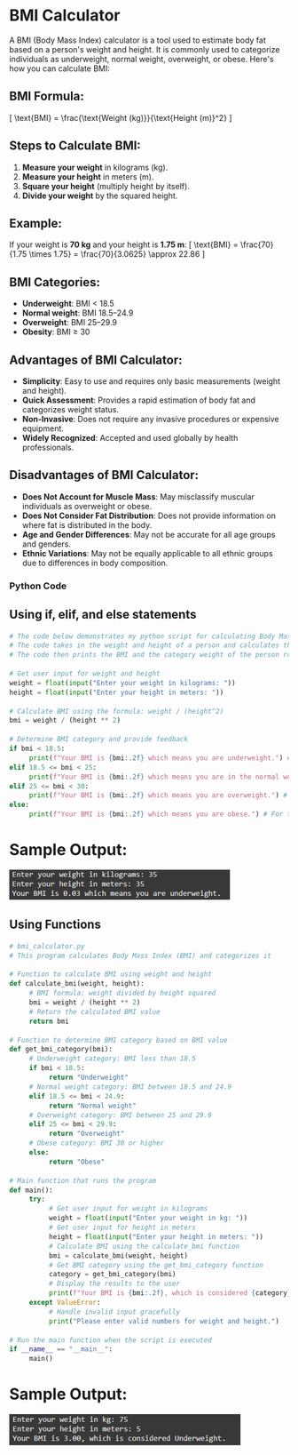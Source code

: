 # BMI Calculator

A BMI (Body Mass Index) calculator is a tool used to estimate body fat based on a person's weight and height. It is commonly used to categorize individuals as underweight, normal weight, overweight, or obese. Here's how you can calculate BMI:

## BMI Formula:
\[
\text{BMI} = \frac{\text{Weight (kg)}}{\text{Height (m)}^2}
\]

## Steps to Calculate BMI:
1. **Measure your weight** in kilograms (kg).
2. **Measure your height** in meters (m).
3. **Square your height** (multiply height by itself).
4. **Divide your weight** by the squared height.

## Example:
If your weight is **70 kg** and your height is **1.75 m**:
\[
\text{BMI} = \frac{70}{1.75 \times 1.75} = \frac{70}{3.0625} \approx 22.86
\]

## BMI Categories:
- **Underweight**: BMI < 18.5
- **Normal weight**: BMI 18.5–24.9
- **Overweight**: BMI 25–29.9
- **Obesity**: BMI ≥ 30

## Advantages of BMI Calculator:
- **Simplicity**: Easy to use and requires only basic measurements (weight and height).
- **Quick Assessment**: Provides a rapid estimation of body fat and categorizes weight status.
- **Non-Invasive**: Does not require any invasive procedures or expensive equipment.
- **Widely Recognized**: Accepted and used globally by health professionals.

## Disadvantages of BMI Calculator:
- **Does Not Account for Muscle Mass**: May misclassify muscular individuals as overweight or obese.
- **Does Not Consider Fat Distribution**: Does not provide information on where fat is distributed in the body.
- **Age and Gender Differences**: May not be accurate for all age groups and genders.
- **Ethnic Variations**: May not be equally applicable to all ethnic groups due to differences in body composition.

### Python Code

## Using if, elif, and else statements
```python
# The code below demonstrates my python script for calculating Body Mass Index (BMI) and determining the weight category of a person
# The code takes in the weight and height of a person and calculates the BMI
# The code then prints the BMI and the category weight of the person rounded to two decimal places (the categories are underweight, normal weight, overweight, and obese)

# Get user input for weight and height
weight = float(input("Enter your weight in kilograms: "))
height = float(input("Enter your height in meters: "))

# Calculate BMI using the formula: weight / (height^2)
bmi = weight / (height ** 2)

# Determine BMI category and provide feedback
if bmi < 18.5:
     print(f"Your BMI is {bmi:.2f} which means you are underweight.") # For the underweight category
elif 18.5 <= bmi < 25:
     print(f"Your BMI is {bmi:.2f} which means you are in the normal weight range.") # For the normal weight category
elif 25 <= bmi < 30:
     print(f"Your BMI is {bmi:.2f} which means you are overweight.") # For the overweight category
else:
     print(f"Your BMI is {bmi:.2f} which means you are obese.") # For the obese category
```
# Sample Output:
![alt text](outputs/image.png)


## Using Functions
```python
# bmi_calculator.py
# This program calculates Body Mass Index (BMI) and categorizes it

# Function to calculate BMI using weight and height
def calculate_bmi(weight, height):
     # BMI formula: weight divided by height squared
     bmi = weight / (height ** 2)
     # Return the calculated BMI value
     return bmi

# Function to determine BMI category based on BMI value
def get_bmi_category(bmi):
     # Underweight category: BMI less than 18.5
     if bmi < 18.5:
          return "Underweight"
     # Normal weight category: BMI between 18.5 and 24.9
     elif 18.5 <= bmi < 24.9:
          return "Normal weight"
     # Overweight category: BMI between 25 and 29.9
     elif 25 <= bmi < 29.9:
          return "Overweight"
     # Obese category: BMI 30 or higher
     else:
          return "Obese"

# Main function that runs the program
def main():
     try:
          # Get user input for weight in kilograms
          weight = float(input("Enter your weight in kg: "))
          # Get user input for height in meters
          height = float(input("Enter your height in meters: "))
          # Calculate BMI using the calculate_bmi function
          bmi = calculate_bmi(weight, height)
          # Get BMI category using the get_bmi_category function
          category = get_bmi_category(bmi)
          # Display the results to the user
          print(f"Your BMI is {bmi:.2f}, which is considered {category}.")
     except ValueError:
          # Handle invalid input gracefully
          print("Please enter valid numbers for weight and height.")

# Run the main function when the script is executed
if __name__ == "__main__":
     main()
```
# Sample Output:
![alt text](outputs/image-1.png)
